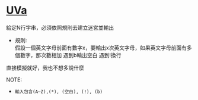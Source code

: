 # [UVa](https://vjudge.net/problem/UVA-445)  

給定N行字串，必須依照規則去建立迷宮並輸出  

* 規則:  
  假設一個英文字母前面有數字x，要輸出x次英文字母，如果英文字母前面有多個數字，那次數相加
  遇到b輸出空白
  遇到!換行  
  
直接模擬就好，我也不想多說什麼  
  
NOTE:  
  * `輸入包含(A~Z),(*), (空白), (!), (b)`
